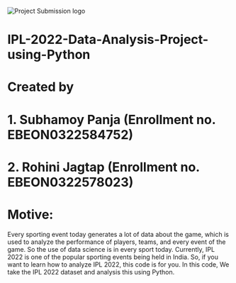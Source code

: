 ![Project Submission logo](https://user-images.githubusercontent.com/40004039/185477226-a36f8c13-3983-4f1e-9891-94911cdb90a2.jpg)

# IPL-2022-Data-Analysis-Project-using-Python
# Created by
# 1. Subhamoy Panja (Enrollment no. EBEON0322584752)
# 2. Rohini Jagtap (Enrollment no. EBEON0322578023)

# Motive:
Every sporting event today generates a lot of data about the game, which is used to analyze the performance of players, teams, and every event of the game. So the use of data science is in every sport today. Currently, IPL 2022 is one of the popular sporting events being held in India. So, if you want to learn how to analyze IPL 2022, this code is for you. In this code, We take the IPL 2022 dataset and analysis this using Python.

